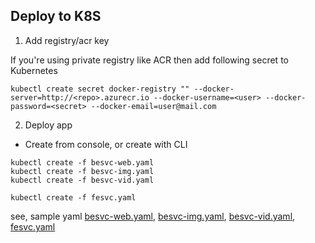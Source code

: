 ## Deploy to K8S

1. Add registry/acr key

If you're using private registry like ACR then add following secret to Kubernetes

```
kubectl create secret docker-registry "" --docker-server=http://<repo>.azurecr.io --docker-username=<user> --docker-password=<secret> --docker-email=user@mail.com

```

2. Deploy app

- Create from console, or create with CLI

```
kubectl create -f besvc-web.yaml
kubectl create -f besvc-img.yaml
kubectl create -f besvc-vid.yaml

kubectl create -f fesvc.yaml
```

see, sample yaml [besvc-web.yaml](./kube/besvc-web.yaml), [besvc-img.yaml](./kube/besvc-img.yaml), [besvc-vid.yaml](./kube/besvc-vid.yaml), [fesvc.yaml](./kube/fesvc.yaml)